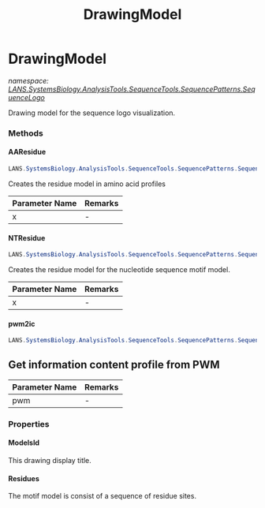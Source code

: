 ﻿---
title: DrawingModel
---

# DrawingModel
_namespace: [LANS.SystemsBiology.AnalysisTools.SequenceTools.SequencePatterns.SequenceLogo](N-LANS.SystemsBiology.AnalysisTools.SequenceTools.SequencePatterns.SequenceLogo.html)_

Drawing model for the sequence logo visualization.

### Methods

#### AAResidue
```csharp
LANS.SystemsBiology.AnalysisTools.SequenceTools.SequencePatterns.SequenceLogo.DrawingModel.AAResidue(LANS.SystemsBiology.AnalysisTools.SequenceTools.SequencePatterns.SequenceLogo.ILogoResidue)
```
Creates the residue model in amino acid profiles

|Parameter Name|Remarks|
|--------------|-------|
|x|-|


#### NTResidue
```csharp
LANS.SystemsBiology.AnalysisTools.SequenceTools.SequencePatterns.SequenceLogo.DrawingModel.NTResidue(LANS.SystemsBiology.AnalysisTools.SequenceTools.SequencePatterns.SequenceLogo.ILogoResidue)
```
Creates the residue model for the nucleotide sequence motif model.

|Parameter Name|Remarks|
|--------------|-------|
|x|-|


#### pwm2ic
```csharp
LANS.SystemsBiology.AnalysisTools.SequenceTools.SequencePatterns.SequenceLogo.DrawingModel.pwm2ic(LANS.SystemsBiology.AnalysisTools.SequenceTools.SequencePatterns.SequenceLogo.DrawingModel)
```
## Get information content profile from PWM

|Parameter Name|Remarks|
|--------------|-------|
|pwm|-|




### Properties

#### ModelsId
This drawing display title.
#### Residues
The motif model is consist of a sequence of residue sites.

